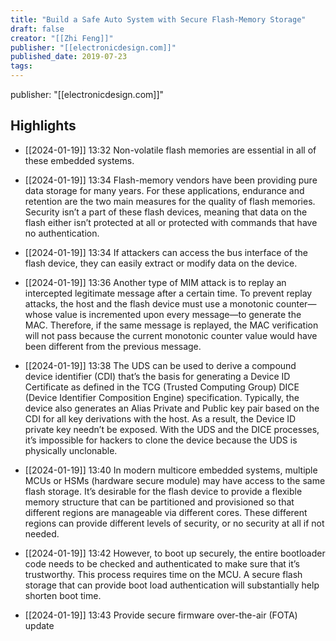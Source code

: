 ```yaml
---
title: "Build a Safe Auto System with Secure Flash-Memory Storage"
draft: false
creator: "[[Zhi Feng]]"
publisher: "[[electronicdesign.com]]"
published_date: 2019-07-23
tags:
---
```

publisher: "[[electronicdesign.com]]"


## Highlights
* [[2024-01-19]] 13:32  Non-volatile flash memories are essential in all of these embedded systems.

* [[2024-01-19]] 13:34  Flash-memory vendors have been providing pure data storage for many years. For these applications, endurance and retention are the two main measures for the quality of flash memories. Security isn’t a part of these flash devices, meaning that data on the flash either isn’t protected at all or protected with commands that have no authentication.

* [[2024-01-19]] 13:34  If attackers can access the bus interface of the flash device, they can easily extract or modify data on the device.

* [[2024-01-19]] 13:36  Another type of MIM attack is to replay an intercepted legitimate message after a certain time. To prevent replay attacks, the host and the flash device must use a monotonic counter—whose value is incremented upon every message—to generate the MAC. Therefore, if the same message is replayed, the MAC verification will not pass because the current monotonic counter value would have been different from the previous message.

* [[2024-01-19]] 13:38  The UDS can be used to derive a compound device identifier (CDI) that’s the basis for generating a Device ID Certificate as defined in the TCG (Trusted Computing Group) DICE (Device Identifier Composition Engine) specification. Typically, the device also generates an Alias Private and Public key pair based on the CDI for all key derivations with the host. As a result, the Device ID private key needn’t be exposed. With the UDS and the DICE processes, it’s impossible for hackers to clone the device because the UDS is physically unclonable.

* [[2024-01-19]] 13:40  In modern multicore embedded systems, multiple MCUs or HSMs (hardware secure module) may have access to the same flash storage. It’s desirable for the flash device to provide a flexible memory structure that can be partitioned and provisioned so that different regions are manageable via different cores. These different regions can provide different levels of security, or no security at all if not needed.

* [[2024-01-19]] 13:42  However, to boot up securely, the entire bootloader code needs to be checked and authenticated to make sure that it’s trustworthy. This process requires time on the MCU. A secure flash storage that can provide boot load authentication will substantially help shorten boot time.

* [[2024-01-19]] 13:43  Provide secure firmware over-the-air (FOTA) update

